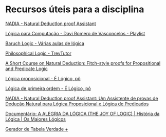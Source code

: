 # Recursos úteis para a disciplina
[NADIA - Natural DeductIon proof Assistant
](https://sistemas.quixada.ufc.br/nadia/index.jsp)

[Lógica para Computação - Davi Romero de Vasconcelos -  Playlist
](https://www.youtube.com/playlist?list=PLfOnKvd6pFiq_BUI-llPhDeGR55P6nHfr)

[Baruch Logic - Várias aulas de lógica](https://www.youtube.com/@baruchlogic4417/playlists)

[Philosophical Logic - TrevTutor](https://www.youtube.com/playlist?list=PLDDGPdw7e6AhsNuxXP3D-45Is96L8sdSG)

[A Short Course on Natural Deduction: Fitch-style proofs for Propositional and Predicate Logic
](https://www.youtube.com/playlist?list=PLF_J2w5w0Z3E7jZGz-23P6WrKxokXBkHC)

[Lógica proposicional - É Lógico, pô](https://www.youtube.com/playlist?list=PLpGHF_AAwOMFV1abVZqLyuDUiZmwcg5eZ)

[Lógica de primeira ordem - É Lógico, pô](https://www.youtube.com/playlist?list=PLpGHF_AAwOMGi-ZGBsBGr_ikixc8xnBWU)

[NADIA - Natural DeductIon proof Assistant: Um Assistente de provas de Dedução Natural para Lógica Proposicional e Lógica de Predicados](https://journals-sol.sbc.org.br/index.php/rbie/article/view/3249)

[Documentário: A ALEGRIA DA LÓGICA (THE JOY OF LOGIC) | História da Lógica | Os Maiores Lógicos](https://www.youtube.com/watch?v=yTJ-IAmgbKM)

[Gerador de Tabela Verdade +](https://micalevisk.github.io/TruthTableGenerator-plus/)